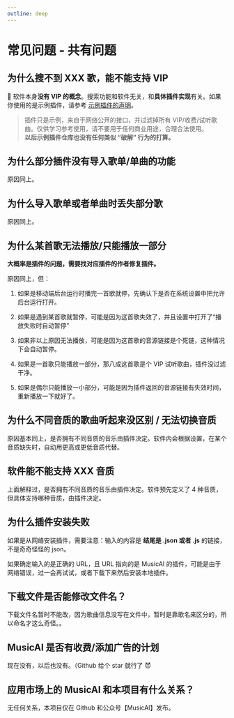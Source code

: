 ```yaml
---
outline: deep
---
```


# 常见问题 - 共有问题

## 为什么搜不到 XXX 歌，能不能支持 VIP

🙅‍ 软件本身**没有 VIP 的概念**。搜索功能和软件无关，和**具体插件实现**有关。如果你使用的是示例插件，请参考 [示例插件的声明](https://github.com/fish-job/MusicFreePlugins)。

> 插件只是示例，来自于网络公开的接口，并过滤掉所有 VIP/收费/试听歌曲。仅供学习参考使用，请不要用于任何商业用途，合理合法使用。<br /> **以后示例插件仓库也没有任何类似 “破解” 行为的打算。**

## 为什么部分插件没有导入歌单/单曲的功能

原因同上。

## 为什么导入歌单或者单曲时丢失部分歌

原因同上。

## 为什么某首歌无法播放/只能播放一部分

**大概率是插件的问题，需要找对应插件的作者修复插件。**

原因同上，但：

1. 如果是移动端后台运行时播完一首歌就停，先确认下是否在系统设置中把允许后台运行打开。

2. 如果是遇到某首歌就暂停，可能是因为这首歌失效了，并且设置中打开了“播放失败时自动暂停”

3. 如果非以上原因无法播放，可能是因为这首歌的音源链接是个死链，这种情况下会自动暂停。

4. 如果是一首歌只能播放一部分，那八成这首歌是个 VIP 试听歌曲，插件没过滤干净。

5. 如果是偶尔只能播放一小部分，可能是因为插件返回的音源链接有失效时间，重新播放一下就好了。

## 为什么不同音质的歌曲听起来没区别 / 无法切换音质

原因基本同上，是否拥有不同音质的音乐由插件决定。软件内会根据设置，在某个音质缺失时，自动用更高或更低音质代替。

## 软件能不能支持 XXX 音质

上面解释过，是否拥有不同音质的音乐由插件决定。软件预先定义了 4 种音质，但具体支持哪种音质，由插件决定。

## 为什么插件安装失败

如果是从网络安装插件，需要注意：输入的内容是 **结尾是 .json 或者 .js** 的链接，不是奇奇怪怪的 json。

如果确定输入的是正确的 URL，且 URL 指向的是 MusicAI 的插件，可能是由于网络错误，过一会再试试，或者下载下来然后安装本地插件。

## 下载文件是否能修改文件名？

下载文件名暂时不能改，因为歌曲信息没写在文件中，暂时是靠歌名来区分的，所以命名才这么奇怪。。

## MusicAI 是否有收费/添加广告的计划

现在没有，以后也没有。（Github 给个 star 就行了 😈

## 应用市场上的 MusicAI 和本项目有什么关系？

无任何关系，本项目仅在 Github 和公众号【MusicAI】发布。

